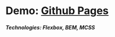 # Demo: [Github Pages](https://mr-sychevskyi.github.io/markup-project/src/index.html)
##### Technologies: Flexbox, BEM, MCSS
